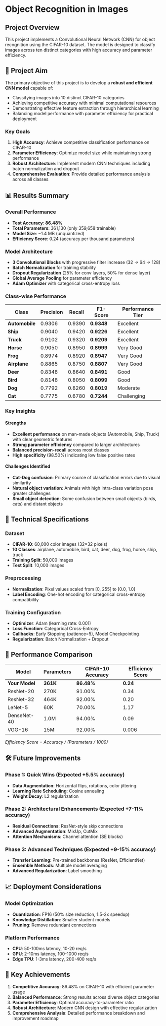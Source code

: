 # Object Recognition in Images

## Project Overview

This project implements a Convolutional Neural Network (CNN) for object recognition using the CIFAR-10 dataset. The model is designed to classify images across ten distinct categories with high accuracy and parameter efficiency.

## 🎯 Project Aim

The primary objective of this project is to develop a **robust and efficient CNN model** capable of:

- Classifying images into 10 distinct CIFAR-10 categories
- Achieving competitive accuracy with minimal computational resources
- Demonstrating effective feature extraction through hierarchical learning
- Balancing model performance with parameter efficiency for practical deployment

### Key Goals

1. **High Accuracy**: Achieve competitive classification performance on CIFAR-10
2. **Parameter Efficiency**: Optimize model size while maintaining strong performance
3. **Robust Architecture**: Implement modern CNN techniques including batch normalization and dropout
4. **Comprehensive Evaluation**: Provide detailed performance analysis across all classes

## 📊 Results Summary

### Overall Performance
- **Test Accuracy**: **86.48%**
- **Total Parameters**: 361,130 (only 359,658 trainable)
- **Model Size**: ~1.4 MB (unquantized)
- **Efficiency Score**: 0.24 (accuracy per thousand parameters)

### Model Architecture
- **3 Convolutional Blocks** with progressive filter increase (32 → 64 → 128)
- **Batch Normalization** for training stability
- **Dropout Regularization** (25% for conv layers, 50% for dense layer)
- **Global Average Pooling** for parameter efficiency
- **Adam Optimizer** with categorical cross-entropy loss

### Class-wise Performance

| Class | Precision | Recall | F1-Score | Performance Tier |
|-------|-----------|--------|----------|------------------|
| **Automobile** | 0.9306 | 0.9390 | **0.9348** | Excellent |
| **Ship** | 0.9040 | 0.9420 | **0.9226** | Excellent |
| **Truck** | 0.9102 | 0.9320 | **0.9209** | Excellent |
| **Horse** | 0.9050 | 0.8950 | **0.8999** | Very Good |
| **Frog** | 0.8974 | 0.8920 | **0.8947** | Very Good |
| **Airplane** | 0.8865 | 0.8750 | **0.8807** | Very Good |
| **Deer** | 0.8348 | 0.8640 | **0.8491** | Good |
| **Bird** | 0.8148 | 0.8050 | **0.8099** | Good |
| **Dog** | 0.7792 | 0.8260 | **0.8019** | Moderate |
| **Cat** | 0.7775 | 0.6780 | **0.7244** | Challenging |

### Key Insights

#### Strengths
- **Excellent performance** on man-made objects (Automobile, Ship, Truck) with clear geometric features
- **Strong parameter efficiency** compared to larger architectures
- **Balanced precision-recall** across most classes
- **High specificity** (98.50%) indicating low false positive rates

#### Challenges Identified
- **Cat-Dog confusion**: Primary source of classification errors due to visual similarity
- **Natural object variation**: Animals with high intra-class variation pose greater challenges
- **Small object detection**: Some confusion between small objects (birds, cats) and distant objects

## 🔧 Technical Specifications

### Dataset
- **CIFAR-10**: 60,000 color images (32×32 pixels)
- **10 Classes**: airplane, automobile, bird, cat, deer, dog, frog, horse, ship, truck
- **Training Split**: 50,000 images
- **Test Split**: 10,000 images

### Preprocessing
- **Normalization**: Pixel values scaled from [0, 255] to [0.0, 1.0]
- **Label Encoding**: One-hot encoding for categorical cross-entropy compatibility

### Training Configuration
- **Optimizer**: Adam (learning rate: 0.001)
- **Loss Function**: Categorical Cross-Entropy
- **Callbacks**: Early Stopping (patience=5), Model Checkpointing
- **Regularization**: Batch Normalization + Dropout

## 🚀 Performance Comparison

| Model | Parameters | CIFAR-10 Accuracy | Efficiency Score |
|-------|------------|-------------------|------------------|
| **Your Model** | **361K** | **86.48%** | **0.24** |
| ResNet-20 | 270K | 91.00% | 0.34 |
| ResNet-32 | 464K | 92.00% | 0.20 |
| LeNet-5 | 60K | 70.00% | 1.17 |
| DenseNet-40 | 1.0M | 94.00% | 0.09 |
| VGG-16 | 15M | 92.00% | 0.006 |

*Efficiency Score = Accuracy / (Parameters / 1000)*

## 🛠️ Future Improvements

### Phase 1: Quick Wins (Expected +5.5% accuracy)
- **Data Augmentation**: Horizontal flips, rotations, color jittering
- **Learning Rate Scheduling**: Cosine annealing
- **Weight Decay**: L2 regularization

### Phase 2: Architectural Enhancements (Expected +7-11% accuracy)
- **Residual Connections**: ResNet-style skip connections
- **Advanced Augmentation**: MixUp, CutMix
- **Attention Mechanisms**: Channel attention (SE blocks)

### Phase 3: Advanced Techniques (Expected +9-15% accuracy)
- **Transfer Learning**: Pre-trained backbones (ResNet, EfficientNet)
- **Ensemble Methods**: Multiple model averaging
- **Advanced Regularization**: Label smoothing

## 📈 Deployment Considerations

### Model Optimization
- **Quantization**: FP16 (50% size reduction, 1.5-2x speedup)
- **Knowledge Distillation**: Smaller student models
- **Pruning**: Remove redundant connections

### Platform Performance
- **CPU**: 50-100ms latency, 10-20 req/s
- **GPU**: 2-10ms latency, 100-1000 req/s
- **Edge TPU**: 1-3ms latency, 200-400 req/s

## 🎯 Key Achievements

1. **Competitive Accuracy**: 86.48% on CIFAR-10 with efficient parameter usage
2. **Balanced Performance**: Strong results across diverse object categories
3. **Parameter Efficiency**: Optimal accuracy-to-parameter ratio
4. **Robust Architecture**: Modern CNN design with effective regularization
5. **Comprehensive Analysis**: Detailed performance breakdown and improvement roadmap


